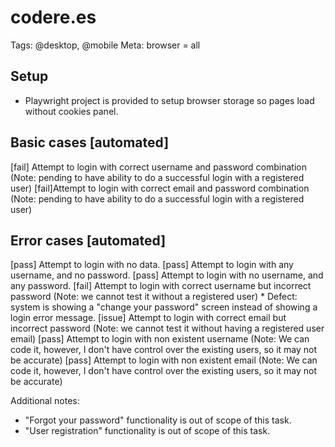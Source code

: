 # codere.es

Tags: @desktop, @mobile
Meta: browser = all

## Setup

- Playwright project is provided to setup browser storage so pages load without cookies panel.

## Basic cases [automated]
[fail] Attempt to login with correct username and password combination (Note: pending to have ability to do a successful login with a registered user)
[fail]Attempt to login with correct email and password combination (Note: pending to have ability to do a successful login with a registered user)

## Error cases [automated]
[pass] Attempt to login with no data.
[pass] Attempt to login with any username, and no password.
[pass] Attempt to login with no username, and any password.
[fail] Attempt to login with correct username but incorrect password (Note: we cannot test it without a registered user)
    * Defect: system is showing a "change your password" screen instead of showing a login error message.
[issue] Attempt to login with correct email but incorrect password (Note: we cannot test it without having a registered user email)
[pass] Attempt to login with non existent username (Note: We can code it, however, I don't have control over the existing users, so it may not be accurate)
[pass] Attempt to login with non existent email  (Note: We can code it, however, I don't have control over the existing users, so it may not be accurate)

Additional notes:
- "Forgot your password" functionality is out of scope of this task.
- "User registration" functionality is out of scope of this task.
